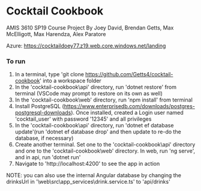 # Cocktail Cookbook
AMIS 3610 SP19 Course Project
By Joey David, Brendan Getts, Max McElligott, Max Harendza, Alex Paratore

Azure:
https://cocktaildoey77.z19.web.core.windows.net/landing

### To run
1) In a terminal, type 'git clone https://github.com/Getts4/cocktail-cookbook' into a workspace folder
2) In the 'cocktail-cookbook\api' directory, run 'dotnet restore' from terminal (VSCode may prompt to restore on its own as well)
3) In the 'cocktail-cookbook\web' directory, run 'npm install' from terminal
4) Install PostgreSQL (https://www.enterprisedb.com/downloads/postgres-postgresql-downloads). Once installed, created a Login user named 'cocktail_user' with password '12345' and all privileges
5) In the 'cocktail-cookbook\api' directory, run 'dotnet ef database update'(run 'dotnet ef database drop' and then update to re-do the database, if necessary)
6) Create another terminal. Set one to the 'cocktail-cookbook\api' directory and one to the 'cocktail-cookbook\web' directory. In web, run 'ng serve', and in api, run 'dotnet run'
7) Navigate to 'http://localhost:4200' to see the app in action

NOTE: you can also use the internal Angular database by changing the drinksUrl in '\web\src\app\_services\drink.service.ts' to 'api/drinks'
